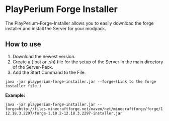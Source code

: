 # PlayPerium Forge Installer
The PlayPerium-Forge-Installer allows you to easily download the forge installer and install the Server for your modpack.

## How to use
1. Download the newest version.
2. Create a (.bat or .sh) file for the setup of the Server in the main directory of the Server-Pack.
3. Add the Start Command to the File.
```
java -jar playperium-forge-installer.jar --forge=(Link to the forge installer file.)
```

**Example:**
```
java -jar playperium-forge-installer.jar --forge=http://files.minecraftforge.net/maven/net/minecraftforge/forge/1.10.2-12.18.3.2297/forge-1.10.2-12.18.3.2297-installer.jar
```
